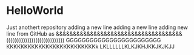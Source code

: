 # HelloWorld
Just anothert repository
adding a new line
adding a new line
adding new line from GitHub as &&&&&&&&&&&&&&&&&&&&&&&&&&&&&&&&&&&&&
((((((((((((((((((((((((((((((
GGGGGGGGGGGGGGGGGGGGGGGG
KKKKKKKKKKKKKKKKKKKKKKKKKk
LKLLLLLLKLKJKHJKKJKJKJJ
